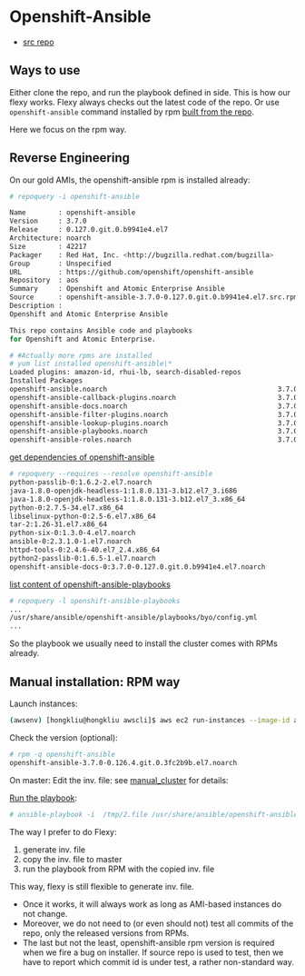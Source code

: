 # Openshift-Ansible

* [src repo](https://github.com/openshift/openshift-ansible)

## Ways to use
Either clone the repo, and run the playbook defined in side. This is how our flexy works. Flexy always checks out the latest code of the repo.
Or use <code>openshift-ansible</code> command installed by rpm [built from the repo](https://github.com/openshift/openshift-ansible/blob/master/BUILD.md).

Here we focus on the rpm way.

## Reverse Engineering

On our gold AMIs, the openshift-ansible rpm is installed already:

```sh
# repoquery -i openshift-ansible

Name        : openshift-ansible
Version     : 3.7.0
Release     : 0.127.0.git.0.b9941e4.el7
Architecture: noarch
Size        : 42217
Packager    : Red Hat, Inc. <http://bugzilla.redhat.com/bugzilla>
Group       : Unspecified
URL         : https://github.com/openshift/openshift-ansible
Repository  : aos
Summary     : Openshift and Atomic Enterprise Ansible
Source      : openshift-ansible-3.7.0-0.127.0.git.0.b9941e4.el7.src.rpm
Description :
Openshift and Atomic Enterprise Ansible

This repo contains Ansible code and playbooks
for Openshift and Atomic Enterprise.

# #Actually more rpms are installed
# yum list installed openshift-ansible\*
Loaded plugins: amazon-id, rhui-lb, search-disabled-repos
Installed Packages
openshift-ansible.noarch                                          3.7.0-0.126.4.git.0.3fc2b9b.el7                          @aos
openshift-ansible-callback-plugins.noarch                         3.7.0-0.126.4.git.0.3fc2b9b.el7                          @aos
openshift-ansible-docs.noarch                                     3.7.0-0.126.4.git.0.3fc2b9b.el7                          @aos
openshift-ansible-filter-plugins.noarch                           3.7.0-0.126.4.git.0.3fc2b9b.el7                          @aos
openshift-ansible-lookup-plugins.noarch                           3.7.0-0.126.4.git.0.3fc2b9b.el7                          @aos
openshift-ansible-playbooks.noarch                                3.7.0-0.126.4.git.0.3fc2b9b.el7                          @aos
openshift-ansible-roles.noarch                                    3.7.0-0.126.4.git.0.3fc2b9b.el7                          @aos
```

[get dependencies of openshift-ansible](https://superuser.com/questions/294662/how-to-get-list-of-dependencies-of-non-installed-rpm-package)

```sh
# repoquery --requires --resolve openshift-ansible
python-passlib-0:1.6.2-2.el7.noarch
java-1.8.0-openjdk-headless-1:1.8.0.131-3.b12.el7_3.i686
java-1.8.0-openjdk-headless-1:1.8.0.131-3.b12.el7_3.x86_64
python-0:2.7.5-34.el7.x86_64
libselinux-python-0:2.5-6.el7.x86_64
tar-2:1.26-31.el7.x86_64
python-six-0:1.3.0-4.el7.noarch
ansible-0:2.3.1.0-1.el7.noarch
httpd-tools-0:2.4.6-40.el7_2.4.x86_64
python2-passlib-0:1.6.5-1.el7.noarch
openshift-ansible-docs-0:3.7.0-0.127.0.git.0.b9941e4.el7.noarch
```


[list content of openshift-ansible-playbooks](https://stackoverflow.com/questions/104055/how-to-list-the-contents-of-a-package-using-yum)

```sh
# repoquery -l openshift-ansible-playbooks
...
/usr/share/ansible/openshift-ansible/playbooks/byo/config.yml
...
```

So the playbook we usually need to install the cluster comes with RPMs already.

## Manual installation: RPM way

Launch instances:

```sh
(awsenv) [hongkliu@hongkliu awscli]$ aws ec2 run-instances --image-id ami-47669b3f     --security-group-ids sg-5c5ace38 --count 4 --instance-type m4.xlarge --key-name id_rsa_perf     --subnet subnet-4879292d     --query 'Instances[*].InstanceId'     --tag-specifications="[{\"ResourceType\":\"instance\",\"Tags\":[{\"Key\":\"Name\",\"Value\":\"qe-hongkliu-aaa-0927\"}]}]"
```

Check the version (optional):

```sh
# rpm -q openshift-ansible
openshift-ansible-3.7.0-0.126.4.git.0.3fc2b9b.el7.noarch
```

On master: Edit the inv. file: see [manual_cluster](manual_cluster.md) for details:

[Run the playbook](https://docs.openshift.com/container-platform/3.6/install_config/install/advanced_install.html#running-the-advanced-installation-rpm):

```sh
# ansible-playbook -i  /tmp/2.file /usr/share/ansible/openshift-ansible/playbooks/byo/config.yml
```

The way I prefer to do Flexy:
1. generate inv. file
2. copy the inv. file to master
3. run the playbook from RPM with the copied inv. file

This way, flexy is still flexible to generate inv. file. 
* Once it works, it will always work as long as AMI-based instances do not change. 
* Moreover, we do not need to (or even should not) test all commits of the repo, only the released versions from RPMs. 
* The last but not the least, openshift-ansible rpm version is required when we fire a bug on installer. If source repo is used to test, then we have to report which commit id is under test, a rather non-standard way.
